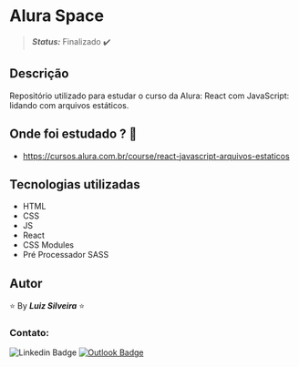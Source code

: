 <!-- #title Alura Space -->
<!-- #technologies: ['React','SASS']} -->
<!-- :heavy_check_mark: -->
<!-- :construction: -->

<h1> Alura Space </h1>

> **_Status:_** Finalizado :heavy_check_mark:

<!-- > **_Status:_** Em andamento :construction: -->

## Descrição

Repositório utilizado para estudar o curso da Alura: React com JavaScript: lidando com arquivos estáticos.

## Onde foi estudado ? :scroll:

- https://cursos.alura.com.br/course/react-javascript-arquivos-estaticos

## Tecnologias utilizadas

- HTML
- CSS
- JS
- React
- CSS Modules
- Pré Processador SASS

## Autor

:star: By **_Luiz Silveira_** :star:

### Contato:

![Linkedin Badge](https://img.shields.io/badge/-Luiz-blue?style=flat-square&logo=Linkedin&logoColor=white&link=https://www.linkedin.com/in/luiz-silveira-front-end/) [![Outlook Badge](https://img.shields.io/badge/-l.filiphis@hotmail.com-blue?style=flat-square&logo=microsoft-outlook&logoColor=white&link=mailto:l.filiphis@hotmail.com)](mailto:l.filiphis@hotmail)
